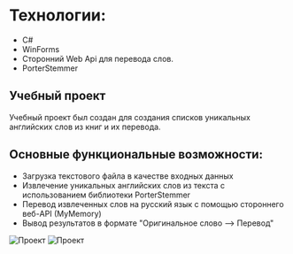 <!DOCTYPE html>
<html lang="ru">
<head>
    <meta charset="UTF-8">
    <meta name="viewport" content="width=device-width, initial-scale=1.0">
</head>
<body>
    <h1>Технологии:</h1>
    <ul>
        <li>C#</li>
        <li>WinForms</li>
        <li>Сторонний Web Api для перевода слов.</li>
        <li>PorterStemmer</li>
    </ul>
    <h2>Учебный проект</h2>
    <p>Учебный проект был создан для создания списков уникальных английских слов из книг и их перевода.</p>
    <h2>Основные функциональные возможности:</h2>
    <ul>
        <li>Загрузка текстового файла в качестве входных данных</li>
        <li>Извлечение уникальных английских слов из текста с использованием библиотеки PorterStemmer</li>
        <li>Перевод извлеченных слов на русский язык с помощью стороннего веб-API (MyMemory)</li>
        <li>Вывод результатов в формате "Оригинальное слово --> Перевод"</li>
    </ul>
    <img src="https://github.com/user-attachments/assets/37554c22-f09a-4b79-af8b-bd0b09dfde2b" alt="Проект">
    <img src="https://github.com/user-attachments/assets/dfd13f14-a7a3-4ab4-abb1-97a2da8bf777" alt="Проект">

</body>
</html>
